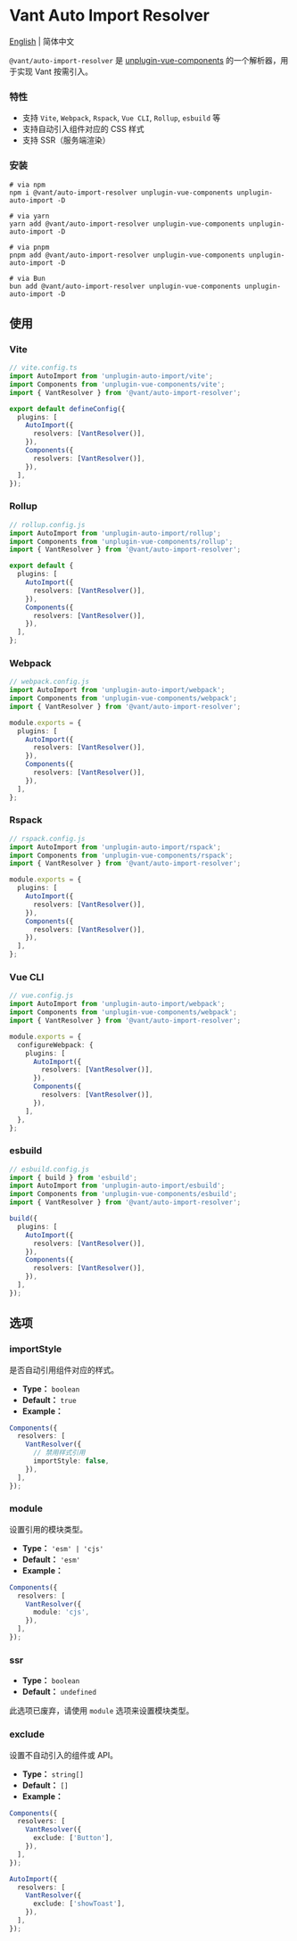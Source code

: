 # Vant Auto Import Resolver

[English](./README.md) | 简体中文

`@vant/auto-import-resolver` 是 [unplugin-vue-components](https://github.com/unplugin/unplugin-vue-components) 的一个解析器，用于实现 Vant 按需引入。

### 特性

- 支持 `Vite`, `Webpack`, `Rspack`, `Vue CLI`, `Rollup`, `esbuild` 等
- 支持自动引入组件对应的 CSS 样式
- 支持 SSR（服务端渲染）

### 安装

```shell
# via npm
npm i @vant/auto-import-resolver unplugin-vue-components unplugin-auto-import -D

# via yarn
yarn add @vant/auto-import-resolver unplugin-vue-components unplugin-auto-import -D

# via pnpm
pnpm add @vant/auto-import-resolver unplugin-vue-components unplugin-auto-import -D

# via Bun
bun add @vant/auto-import-resolver unplugin-vue-components unplugin-auto-import -D
```

## 使用

### Vite

```ts
// vite.config.ts
import AutoImport from 'unplugin-auto-import/vite';
import Components from 'unplugin-vue-components/vite';
import { VantResolver } from '@vant/auto-import-resolver';

export default defineConfig({
  plugins: [
    AutoImport({
      resolvers: [VantResolver()],
    }),
    Components({
      resolvers: [VantResolver()],
    }),
  ],
});
```

### Rollup

```ts
// rollup.config.js
import AutoImport from 'unplugin-auto-import/rollup';
import Components from 'unplugin-vue-components/rollup';
import { VantResolver } from '@vant/auto-import-resolver';

export default {
  plugins: [
    AutoImport({
      resolvers: [VantResolver()],
    }),
    Components({
      resolvers: [VantResolver()],
    }),
  ],
};
```

### Webpack

```ts
// webpack.config.js
import AutoImport from 'unplugin-auto-import/webpack';
import Components from 'unplugin-vue-components/webpack';
import { VantResolver } from '@vant/auto-import-resolver';

module.exports = {
  plugins: [
    AutoImport({
      resolvers: [VantResolver()],
    }),
    Components({
      resolvers: [VantResolver()],
    }),
  ],
};
```

### Rspack

```ts
// rspack.config.js
import AutoImport from 'unplugin-auto-import/rspack';
import Components from 'unplugin-vue-components/rspack';
import { VantResolver } from '@vant/auto-import-resolver';

module.exports = {
  plugins: [
    AutoImport({
      resolvers: [VantResolver()],
    }),
    Components({
      resolvers: [VantResolver()],
    }),
  ],
};
```

### Vue CLI

```ts
// vue.config.js
import AutoImport from 'unplugin-auto-import/webpack';
import Components from 'unplugin-vue-components/webpack';
import { VantResolver } from '@vant/auto-import-resolver';

module.exports = {
  configureWebpack: {
    plugins: [
      AutoImport({
        resolvers: [VantResolver()],
      }),
      Components({
        resolvers: [VantResolver()],
      }),
    ],
  },
};
```

### esbuild

```ts
// esbuild.config.js
import { build } from 'esbuild';
import AutoImport from 'unplugin-auto-import/esbuild';
import Components from 'unplugin-vue-components/esbuild';
import { VantResolver } from '@vant/auto-import-resolver';

build({
  plugins: [
    AutoImport({
      resolvers: [VantResolver()],
    }),
    Components({
      resolvers: [VantResolver()],
    }),
  ],
});
```

## 选项

### importStyle

是否自动引用组件对应的样式。

- **Type：** `boolean`
- **Default：** `true`
- **Example：**

```ts
Components({
  resolvers: [
    VantResolver({
      // 禁用样式引用
      importStyle: false,
    }),
  ],
});
```

### module

设置引用的模块类型。

- **Type：** `'esm' | 'cjs'`
- **Default：** `'esm'`
- **Example：**

```ts
Components({
  resolvers: [
    VantResolver({
      module: 'cjs',
    }),
  ],
});
```

### ssr

- **Type：** `boolean`
- **Default：** `undefined`

此选项已废弃，请使用 `module` 选项来设置模块类型。

### exclude

设置不自动引入的组件或 API。

- **Type：** `string[]`
- **Default：** `[]`
- **Example：**

```ts
Components({
  resolvers: [
    VantResolver({
      exclude: ['Button'],
    }),
  ],
});
```

```ts
AutoImport({
  resolvers: [
    VantResolver({
      exclude: ['showToast'],
    }),
  ],
});
```
